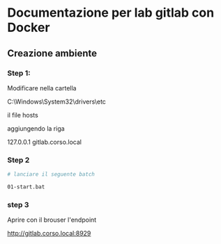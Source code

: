 # Documentazione per lab gitlab con Docker

## Creazione ambiente

### Step 1:

Modificare nella cartella 

C:\Windows\System32\drivers\etc

il file hosts

aggiungendo la riga

127.0.0.1 gitlab.corso.local


### Step 2

```bash
# lanciare il seguente batch

01-start.bat
```

### step 3

Aprire con il brouser l'endpoint

http://gitlab.corso.local:8929


